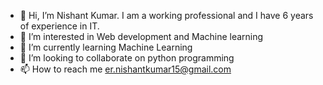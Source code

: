 - 👋 Hi, I’m Nishant Kumar. I am a working professional and I have 6 years of experience in IT.
- 👀 I’m interested in Web development and Machine learning
- 🌱 I’m currently learning Machine Learning
- 💞️ I’m looking to collaborate on python programming
- 📫 How to reach me er.nishantkumar15@gmail.com 

<!---
nishantkumar4/nishantkumar4 is a ✨ special ✨ repository because its `README.md` (this file) appears on your GitHub profile.
You can click the Preview link to take a look at your changes.
--->

